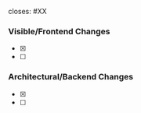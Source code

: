 closes: #XX

### Visible/Frontend Changes

- [x]
- [ ]

### Architectural/Backend Changes

- [x]
- [ ]
